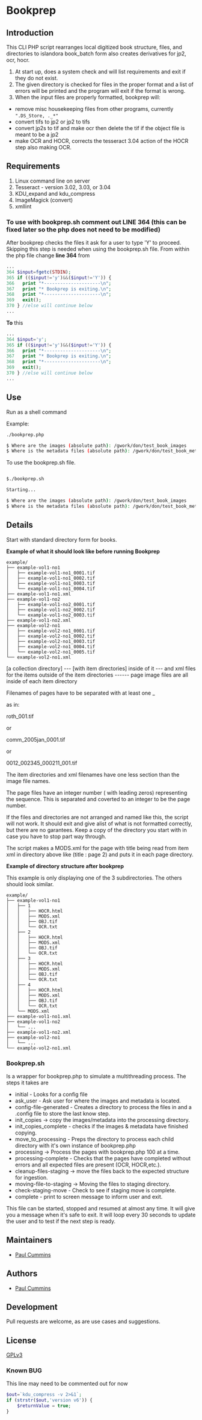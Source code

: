 # Bookprep

## Introduction

This CLI PHP script rearranges local digitized book structure, files, and directories to islandora book_batch form
also creates derivatives for jp2, ocr, hocr.

1. At start up, does a system check and will list requirements and exit if they do not exist.
2. The given directory is checked for files in the proper format and a list of errors will be printed and the program will exit if the format is wrong.
3. When the input files are properly formatted, bookprep will:
  - remove misc housekeeping files from other programs, currently `".DS_Store, ._*"`
  - convert tifs to jp2 or jp2 to tifs
  - convert jp2s to tif and make ocr then delete the tif if the object file is meant to be a jp2
  - make OCR and HOCR, corrects the tesseract 3.04 action of the HOCR step also making OCR.


## Requirements

1. Linux command line on server
2. Tesseract - version 3.02, 3.03, or 3.04
3. KDU_expand and kdu_compress
4. ImageMagick (convert)
5. xmllint

### To use with bookprep.sh comment out LINE 364 (this can be fixed later so the php does not need to be modified)
After bookprep checks the files it ask for a user to type 'Y' to proceed. Skipping this step is needed when using the bookprep.sh file. From within the php file change __line 364__ from

```php
...
364 $input=fgetc(STDIN);
365 if (($input!='y')&&($input!='Y')) {
366   print "*---------------------\n";
367   print "* Bookprep is exiting.\n";
368   print "*---------------------\n";
369   exit();
370 } //else will continue below
...
```

__To__ this
```php
...
364 $input='y';
365 if (($input!='y')&&($input!='Y')) {
366   print "*---------------------\n";
367   print "* Bookprep is exiting.\n";
368   print "*---------------------\n";
369   exit();
370 } //else will continue below
...
```

## Use

Run as a shell command

Example:
```bash
./bookprep.php

$ Where are the images (absolute path): /gwork/don/test_book_images
$ Where is the metadata files (absolute path): /gwork/don/test_book_metadata
```

To use the bookprep.sh file.
```bash

$./bookprep.sh

Starting...

$ Where are the images (absolute path): /gwork/don/test_book_images
$ Where is the metadata files (absolute path): /gwork/don/test_book_metadata
```

## Details

Start with standard directory form for books.

**Example of what it should look like before running Bookprep**
```terminal
example/
├── example-vol1-no1
│   ├── example-vol1-no1_0001.tif
│   ├── example-vol1-no1_0002.tif
│   ├── example-vol1-no1_0003.tif
│   └── example-vol1-no1_0004.tif
├── example-vol1-no1.xml
├── example-vol1-no2
│   ├── example-vol1-no2_0001.tif
│   ├── example-vol1-no2_0002.tif
│   └── example-vol1-no2_0003.tif
├── example-vol1-no2.xml
├── example-vol2-no1
│   ├── example-vol2-no1_0001.tif
│   ├── example-vol2-no1_0002.tif
│   ├── example-vol2-no1_0003.tif
│   ├── example-vol2-no1_0004.tif
│   └── example-vol2-no1_0005.tif
└── example-vol2-no1.xml
```

[a collection directory]
--- [with item directories] inside of it
--- and xml files for the items outside of the item directories
------ page image files are all inside of each item directory

Filenames of pages have to be separated with at least one _

as in:

roth_001.tif

or

comm_2005jan_0001.tif

or

0012_002345_000211_001.tif

The item directories and xml filenames have one less section than the
image file names.

The page files have an integer number ( with leading zeros)
representing the sequence. This is separated and coverted to an integer to be the page number.

If the files and directories are not arranged  and named like this,
the script will not work. It should exit and give alist of what is not formatted correctly, but there are no garantees. Keep a copy of the directory you start with in case you have to stop part way through.

The script makes a MODS.xml for the page with title being read from item xml in directory above
like (title : page 2) and puts it in each page directory.

**Example of directory structure after bookprep**

This example is only displaying one of the 3 subdirectories. The others should look similar.
```terminal
example/
├── example-vol1-no1
│   ├── 1
│   │   ├── HOCR.html
│   │   ├── MODS.xml
│   │   ├── OBJ.tif
│   │   └── OCR.txt
│   ├── 2
│   │   ├── HOCR.html
│   │   ├── MODS.xml
│   │   ├── OBJ.tif
│   │   └── OCR.txt
│   ├── 3
│   │   ├── HOCR.html
│   │   ├── MODS.xml
│   │   ├── OBJ.tif
│   │   └── OCR.txt
│   ├── 4
│   │   ├── HOCR.html
│   │   ├── MODS.xml
│   │   ├── OBJ.tif
│   │   └── OCR.txt
│   └── MODS.xml
├── example-vol1-no1.xml
├── example-vol1-no2
│   └── ...
├── example-vol1-no2.xml
├── example-vol2-no1
│   └── ...
└── example-vol2-no1.xml
```

### Bookprep.sh
Is a wrapper for bookprep.php to simulate a multithreading process. The steps it takes are

 - initial                 - Looks for a config file
 - ask_user                - Ask user for where the images and metadata is located.
 - config-file-generated   - Creates a directory to process the files in and a .config file to store the last know step.
 - init_copies             -> copy the images/metadata into the processing directory.
 - init_copies_complete    - checks if the images & metadata have finished copying.
 - move_to_processing      - Preps the directory to process each child directory with it's own instance of bookprep.php
 - processing              -> Process the pages with bookprep.php 100 at a time.
 - processing-complete     - Checks that the pages have completed without errors and all expected files are present (OCR, HOCR,etc.).
 - cleanup-files-staging   -> move the files back to the expected structure for ingestion.
 - moving-file-to-staging  -> Moving the files to staging directory.
 - check-staging-move      - Check to see if staging move is complete.
 - complete                - print to screen message to inform user and exit.

This file can be started, stopped and resumed at almost any time. It will give you a message when it's safe to exit. It will loop every 30 seconds to update the user and to test if the next step is ready.

## Maintainers

* [Paul Cummins](https://github.com/pc37utn)

## Authors

* [Paul Cummins](https://github.com/pc37utn)

## Development

Pull requests are welcome, as are use cases and suggestions.

## License

[GPLv3](http://www.gnu.org/licenses/gpl-3.0.txt)


### Known BUG
This line may need to be commented out for now
```php
$out=`kdu_compress -v 2>&1`;
if (strstr($out,'version v6')) {
	$returnValue = true;
}
```
